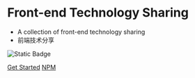 <!-- ![logo](_media/icon.svg) -->

# Front-end Technology Sharing

- A collection of front-end technology sharing
- 前端技术分享

![Static Badge](https://img.shields.io/badge/https%3A%2F%2Fwww.npmjs.com%2F~smile0125)


[Get Started](JavaScript/箭头函数/README.md)
[NPM](https://www.npmjs.com/~smile0125)